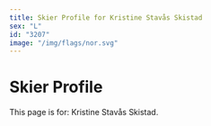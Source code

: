 ```yaml
---
title: Skier Profile for Kristine Stavås Skistad
sex: "L"
id: "3207"
image: "/img/flags/nor.svg" 
---
```


# Skier Profile

This page is for: Kristine Stavås Skistad.
    